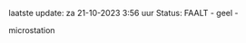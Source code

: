 laatste update: 
za 21-10-2023  3:56   uur 
Status: FAALT - geel - 
<div class="service Y">microstation</div>